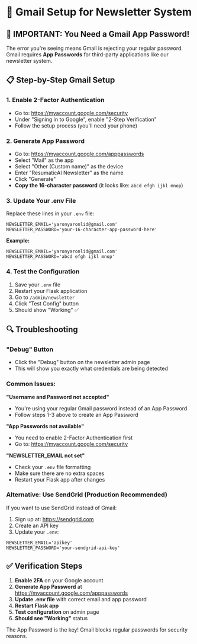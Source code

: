 # 📧 Gmail Setup for Newsletter System

## 🚨 IMPORTANT: You Need a Gmail App Password!

The error you're seeing means Gmail is rejecting your regular password. Gmail requires **App Passwords** for third-party applications like our newsletter system.

## 📋 Step-by-Step Gmail Setup

### 1. Enable 2-Factor Authentication
- Go to: https://myaccount.google.com/security
- Under "Signing in to Google", enable "2-Step Verification"
- Follow the setup process (you'll need your phone)

### 2. Generate App Password
- Go to: https://myaccount.google.com/apppasswords
- Select "Mail" as the app
- Select "Other (Custom name)" as the device
- Enter "ResumaticAI Newsletter" as the name
- Click "Generate"
- **Copy the 16-character password** (it looks like: `abcd efgh ijkl mnop`)

### 3. Update Your .env File
Replace these lines in your `.env` file:

```env
NEWSLETTER_EMAIL='yaronyaronlid@gmail.com'
NEWSLETTER_PASSWORD='your-16-character-app-password-here'
```

**Example:**
```env
NEWSLETTER_EMAIL='yaronyaronlid@gmail.com'
NEWSLETTER_PASSWORD='abcd efgh ijkl mnop'
```

### 4. Test the Configuration
1. Save your `.env` file
2. Restart your Flask application
3. Go to `/admin/newsletter`
4. Click "Test Config" button
5. Should show "Working" ✅

## 🔍 Troubleshooting

### "Debug" Button
- Click the "Debug" button on the newsletter admin page
- This will show you exactly what credentials are being detected

### Common Issues:

**"Username and Password not accepted"**
- You're using your regular Gmail password instead of an App Password
- Follow steps 1-3 above to create an App Password

**"App Passwords not available"**
- You need to enable 2-Factor Authentication first
- Go to: https://myaccount.google.com/security

**"NEWSLETTER_EMAIL not set"**
- Check your `.env` file formatting
- Make sure there are no extra spaces
- Restart your Flask app after changes

### Alternative: Use SendGrid (Production Recommended)
If you want to use SendGrid instead of Gmail:

1. Sign up at: https://sendgrid.com
2. Create an API key
3. Update your `.env`:
```env
NEWSLETTER_EMAIL='apikey'
NEWSLETTER_PASSWORD='your-sendgrid-api-key'
```

## ✅ Verification Steps

1. **Enable 2FA** on your Google account
2. **Generate App Password** at https://myaccount.google.com/apppasswords
3. **Update .env file** with correct email and app password
4. **Restart Flask app**
5. **Test configuration** on admin page
6. **Should see "Working"** status

The App Password is the key! Gmail blocks regular passwords for security reasons.
